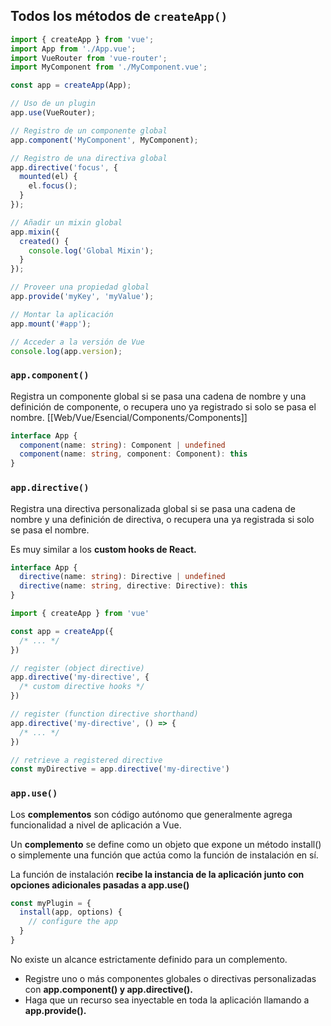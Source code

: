 ## Todos los métodos de `createApp()`

```js
import { createApp } from 'vue';
import App from './App.vue';
import VueRouter from 'vue-router';
import MyComponent from './MyComponent.vue';

const app = createApp(App);

// Uso de un plugin
app.use(VueRouter);

// Registro de un componente global
app.component('MyComponent', MyComponent);

// Registro de una directiva global
app.directive('focus', {
  mounted(el) {
    el.focus();
  }
});

// Añadir un mixin global
app.mixin({
  created() {
    console.log('Global Mixin');
  }
});

// Proveer una propiedad global
app.provide('myKey', 'myValue');

// Montar la aplicación
app.mount('#app');

// Acceder a la versión de Vue
console.log(app.version);
```


### `app.component()`
Registra un componente global si se pasa una cadena de nombre y una definición de componente, o recupera uno ya registrado si solo se pasa el nombre.
[[Web/Vue/Esencial/Components/Components]]

```ts
interface App {
  component(name: string): Component | undefined
  component(name: string, component: Component): this
}
```


### `app.directive()`
Registra una directiva personalizada global si se pasa una cadena de nombre y una definición de directiva, o recupera una ya registrada si solo se pasa el nombre.

Es muy similar a los **custom hooks de React.** 

```ts
interface App {
  directive(name: string): Directive | undefined
  directive(name: string, directive: Directive): this
}
```

```ts
import { createApp } from 'vue'

const app = createApp({
  /* ... */
})

// register (object directive)
app.directive('my-directive', {
  /* custom directive hooks */
})

// register (function directive shorthand)
app.directive('my-directive', () => {
  /* ... */
})

// retrieve a registered directive
const myDirective = app.directive('my-directive')
```


### `app.use()`
Los **complementos** son código autónomo que generalmente agrega funcionalidad a nivel de aplicación a Vue. 

Un **complemento** se define como un objeto que expone un método install() o simplemente una función que actúa como la función de instalación en sí.

La función de instalación **recibe la instancia de la aplicación junto con opciones adicionales pasadas a app.use()**

```ts
const myPlugin = {
  install(app, options) {
    // configure the app
  }
}
```

No existe un alcance estrictamente definido para un complemento.

- Registre uno o más componentes globales o directivas personalizadas con **app.component() y app.directive().**
- Haga que un recurso sea inyectable en toda la aplicación llamando a **app.provide().**
